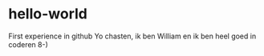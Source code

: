 # hello-world
First experience in github
Yo chasten, ik ben William en ik ben heel goed in coderen 8-)
